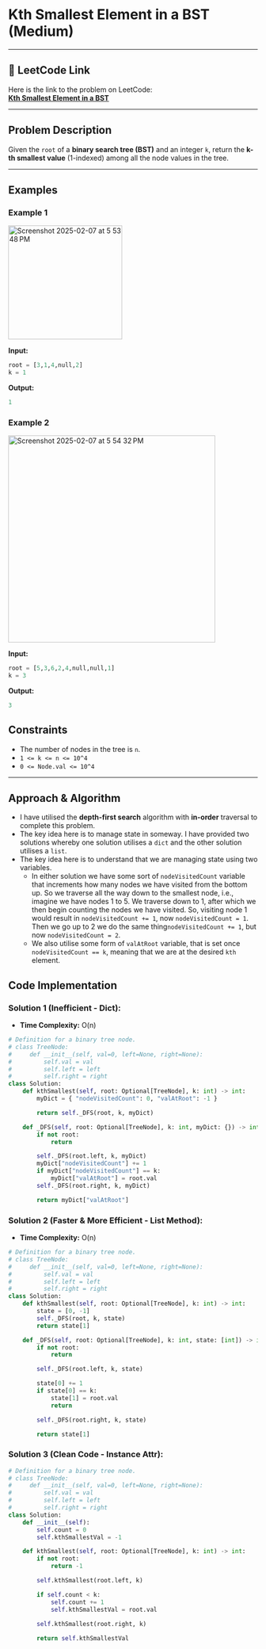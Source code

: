# Kth Smallest Element in a BST (Medium)

---

## 🔗 LeetCode Link

Here is the link to the problem on LeetCode:  
[**Kth Smallest Element in a BST**](https://leetcode.com/problems/kth-smallest-element-in-a-bst/)

---

## **Problem Description**

Given the `root` of a **binary search tree (BST)** and an integer `k`, return the **k-th smallest value** (1-indexed) among all the node values in the tree.

---

## **Examples**

### **Example 1**

<img width="230" alt="Screenshot 2025-02-07 at 5 53 48 PM" src="https://github.com/user-attachments/assets/22735b0d-bcd0-47ce-b59a-08424ae57063" />

**Input:**

```python
root = [3,1,4,null,2]
k = 1
```

**Output:**

```python
1
```

### **Example 2**

<img width="418" alt="Screenshot 2025-02-07 at 5 54 32 PM" src="https://github.com/user-attachments/assets/b4570a9f-35d4-427e-a8a0-1faa061b796e" />

**Input:**

```python
root = [5,3,6,2,4,null,null,1]
k = 3
```

**Output:**

```python
3
```

## Constraints

- The number of nodes in the tree is `n`.
- `1 <= k <= n <= 10^4`
- `0 <= Node.val <= 10^4`

---

## Approach & Algorithm

- I have utilised the **depth-first search** algorithm with **in-order** traversal to complete this problem.
- The key idea here is to manage state in someway. I have provided two solutions whereby one solution utilises a `dict` and the other solution utilises a `list`.
- The key idea here is to understand that we are managing state using two variables.
  - In either solution we have some sort of `nodeVisitedCount` variable that increments how many nodes we have visited from the bottom up. So we traverse all the way down to the smallest node, i.e., imagine we have nodes 1 to 5. We traverse down to 1, after which we then begin counting the nodes we have visited. So, visiting node 1 would result in `nodeVisitedCount += 1`, now `nodeVisitedCount = 1`. Then we go up to 2 we do the same thing`nodeVisitedCount += 1`, but now `nodeVisitedCount = 2`.
  - We also utilise some form of `valAtRoot` variable, that is set once `nodeVisitedCount == k`, meaning that we are at the desired `kth` element.

## Code Implementation

### Solution 1 (Inefficient - Dict):

- **Time Complexity:** O(n)

```python
# Definition for a binary tree node.
# class TreeNode:
#     def __init__(self, val=0, left=None, right=None):
#         self.val = val
#         self.left = left
#         self.right = right
class Solution:
    def kthSmallest(self, root: Optional[TreeNode], k: int) -> int:
        myDict = { "nodeVisitedCount": 0, "valAtRoot": -1 }

        return self._DFS(root, k, myDict)

    def _DFS(self, root: Optional[TreeNode], k: int, myDict: {}) -> int:
        if not root:
            return

        self._DFS(root.left, k, myDict)
        myDict["nodeVisitedCount"] += 1
        if myDict["nodeVisitedCount"] == k:
            myDict["valAtRoot"] = root.val
        self._DFS(root.right, k, myDict)

        return myDict["valAtRoot"]
```

### Solution 2 (Faster & More Efficient - List Method):

- **Time Complexity:** O(n)

```python
# Definition for a binary tree node.
# class TreeNode:
#     def __init__(self, val=0, left=None, right=None):
#         self.val = val
#         self.left = left
#         self.right = right
class Solution:
    def kthSmallest(self, root: Optional[TreeNode], k: int) -> int:
        state = [0, -1]
        self._DFS(root, k, state)
        return state[1]

    def _DFS(self, root: Optional[TreeNode], k: int, state: [int]) -> int:
        if not root:
            return

        self._DFS(root.left, k, state)

        state[0] += 1
        if state[0] == k:
            state[1] = root.val
            return

        self._DFS(root.right, k, state)

        return state[1]
```

### Solution 3 (Clean Code - Instance Attr):

```python
# Definition for a binary tree node.
# class TreeNode:
#     def __init__(self, val=0, left=None, right=None):
#         self.val = val
#         self.left = left
#         self.right = right
class Solution:
    def __init__(self):
        self.count = 0
        self.kthSmallestVal = -1

    def kthSmallest(self, root: Optional[TreeNode], k: int) -> int:
        if not root:
            return -1

        self.kthSmallest(root.left, k)

        if self.count < k:
            self.count += 1
            self.kthSmallestVal = root.val
        
        self.kthSmallest(root.right, k)

        return self.kthSmallestVal
```
